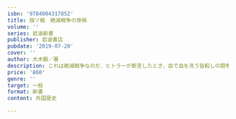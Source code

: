 ```yaml
---
isbn: '9784004317852'
title: 独ソ戦　絶滅戦争の惨禍
volume: ''
series: 岩波新書
publisher: 岩波書店
pubdate: '2019-07-20'
cover: ''
author: 大木毅／著
description: これは絶滅戦争なのだ．ヒトラーが断言したとき，血で血を洗う皆殺しの闘争が始まった．想像を絶する惨禍．
price: '860'
genre: ''
target: 一般
format: 新書
content: 外国歴史

---
```

